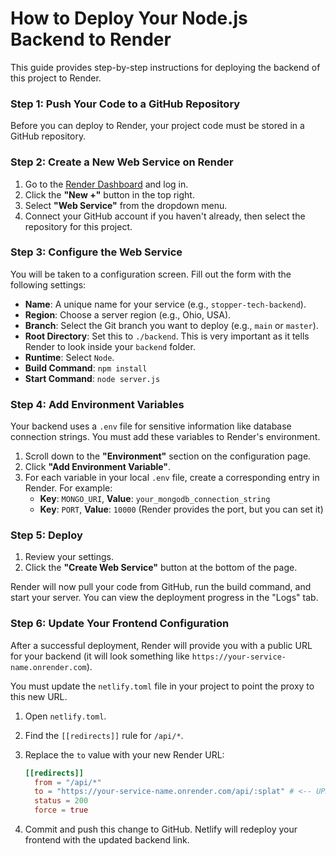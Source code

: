 # How to Deploy Your Node.js Backend to Render

This guide provides step-by-step instructions for deploying the backend of this project to Render.

### Step 1: Push Your Code to a GitHub Repository

Before you can deploy to Render, your project code must be stored in a GitHub repository.

### Step 2: Create a New Web Service on Render

1.  Go to the [Render Dashboard](https://dashboard.render.com/) and log in.
2.  Click the **"New +"** button in the top right.
3.  Select **"Web Service"** from the dropdown menu.
4.  Connect your GitHub account if you haven't already, then select the repository for this project.

### Step 3: Configure the Web Service

You will be taken to a configuration screen. Fill out the form with the following settings:

-   **Name**: A unique name for your service (e.g., `stopper-tech-backend`).
-   **Region**: Choose a server region (e.g., Ohio, USA).
-   **Branch**: Select the Git branch you want to deploy (e.g., `main` or `master`).
-   **Root Directory**: Set this to `./backend`. This is very important as it tells Render to look inside your `backend` folder.
-   **Runtime**: Select `Node`.
-   **Build Command**: `npm install`
-   **Start Command**: `node server.js`

### Step 4: Add Environment Variables

Your backend uses a `.env` file for sensitive information like database connection strings. You must add these variables to Render's environment.

1.  Scroll down to the **"Environment"** section on the configuration page.
2.  Click **"Add Environment Variable"**.
3.  For each variable in your local `.env` file, create a corresponding entry in Render. For example:
    -   **Key**: `MONGO_URI`, **Value**: `your_mongodb_connection_string`
    -   **Key**: `PORT`, **Value**: `10000` (Render provides the port, but you can set it)

### Step 5: Deploy

1.  Review your settings.
2.  Click the **"Create Web Service"** button at the bottom of the page.

Render will now pull your code from GitHub, run the build command, and start your server. You can view the deployment progress in the "Logs" tab.

### Step 6: Update Your Frontend Configuration

After a successful deployment, Render will provide you with a public URL for your backend (it will look something like `https://your-service-name.onrender.com`).

You must update the `netlify.toml` file in your project to point the proxy to this new URL.

1.  Open `netlify.toml`.
2.  Find the `[[redirects]]` rule for `/api/*`.
3.  Replace the `to` value with your new Render URL:

    ```toml
    [[redirects]]
      from = "/api/*"
      to = "https://your-service-name.onrender.com/api/:splat" # <-- UPDATE THIS URL
      status = 200
      force = true
    ```
4.  Commit and push this change to GitHub. Netlify will redeploy your frontend with the updated backend link.

